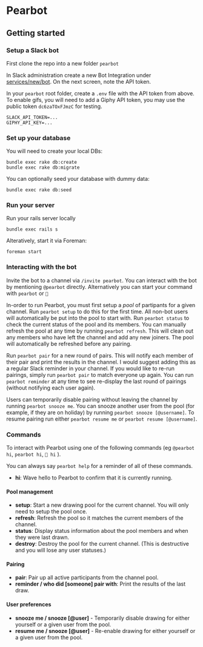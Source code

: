 # Pearbot

## Getting started

### Setup a Slack bot
First clone the repo into a new folder `pearbot`

In Slack administration create a new Bot Integration under [services/new/bot](http://slack.com/services/new/bot). On the next screen, note the API token.

In your `pearbot` root folder, create a `.env` file with the API token from above. To enable gifs, you will need to
add a Giphy API token, you may use the public token `dc6zaTOxFJmzC` for testing.

```
SLACK_API_TOKEN=...
GIPHY_API_KEY=...
```

### Set up your database
You will need to create your local DBs:

```
bundle exec rake db:create
bundle exec rake db:migrate
```

You can optionally seed your database with dummy data:

```
bundle exec rake db:seed
```

### Run your server
Run your rails server locally

```
bundle exec rails s
```

Alteratively, start it via Foreman:

```
foreman start
```

### Interacting with the bot

Invite the bot to a channel via `/invite pearbot`. You can interact with the bot by mentioning `@pearbot` directly. Alternatively you can start your command with `pearbot` or `🍐`

In-order to run Pearbot, you must first setup a *pool* of partipants for a given channel. Run `pearbot setup` to do this for the first time. All non-bot users will automatically be put into the pool to start with. Run `pearbot status` to check the current status of the pool and its members. You can manually refresh the pool at any time by running `pearbot refresh`. This will clean out any members who have left the channel and add any new joiners. The pool will automatically be refreshed before any pairing.

Run `pearbot pair` for a new round of pairs. This will notify each member of their pair and print the results in the channel. I would suggest adding this as a regular Slack reminder in your channel. If you would like to re-run pairings, simply run `pearbot pair` to match everyone up again. You can run `pearbot reminder` at any time to see re-display the last round of pairings (without notifying each user again).

Users can temporarily disable pairing without leaving the channel by running `pearbot snooze me`. You can snooze another user from the pool (for example, if they are on holiday) by running `pearbot snooze [@username]`. To resume pairing run either `pearbot resume me` or `pearbot resume [@username]`.

### Commands
To interact with Pearbot using one of the following commands (eg `@pearbot hi`, `pearbot hi`, `🍐 hi` ).

You can always say `pearbot help` for a reminder of all of these commands.

- **hi**: Wave hello to Pearbot to confirm that it is currently running.

#### Pool management
- **setup**: Start a new drawing pool for the current channel. You will only need to setup the pool once.
- **refresh**: Refresh the pool so it matches the current members of the channel.
- **status**: Display status information about the pool members and when they were last drawn.
- **destroy**: Destroy the pool for the current channel. (This is destructive and you will lose any user statuses.)

#### Pairing
- **pair**: Pair up all active participants from the channel pool.
- **reminder / who did [someone] pair with**: Print the results of the last draw.

#### User preferences
- **snooze me / snooze [@user]** - Temporarily disable drawing for either yourself or a given user from the pool.
- **resume me / snooze [@user]** - Re-enable drawing for either yourself or a given user from the pool.
